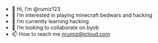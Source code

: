 - 👋 Hi, I’m @rumiz123
- 👀 I’m interested in playing minecraft bedwars and hacking
- 🌱 I’m currently learning hacking
- 💞️ I’m looking to collaborate on byob
- 📫 How to reach me nrumiz@icloud.com

<!---
rumiz123/rumiz123 is a ✨ special ✨ repository because its `README.md` (this file) appears on your GitHub profile.
You can click the Preview link to take a look at your changes.
--->

